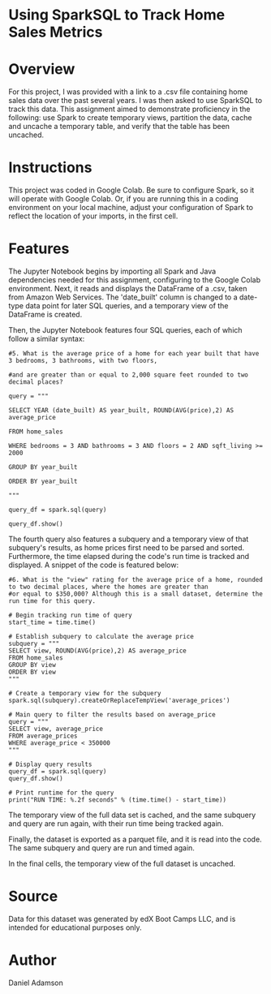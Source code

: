 # Using SparkSQL to Track Home Sales Metrics

# Overview 

For this project, I was provided with a link to a .csv file containing home sales data over the past several years. I was then asked to use SparkSQL to track this data. This assignment aimed to demonstrate proficiency in the following: use Spark to create temporary views, partition the data, cache and uncache a temporary table, and verify that the table has been uncached.

# Instructions

This project was coded in Google Colab. Be sure to configure Spark, so it will operate with Google Colab. Or, if you are running this in a coding environment on your local machine, adjust your configuration of Spark to reflect the location of your imports, in the first cell.

# Features

The Jupyter Notebook begins by importing all Spark and Java dependencies needed for this assignment, configuring to the Google Colab environment. 
Next, it reads and displays the DataFrame of a .csv, taken from Amazon Web Services. 
The 'date_built' column is changed to a date-type data point for later SQL queries, and a temporary view of the DataFrame is created.

Then, the Jupyter Notebook features four SQL queries, each of which follow a similar syntax:

    #5. What is the average price of a home for each year built that have 3 bedrooms, 3 bathrooms, with two floors,
    
    #and are greater than or equal to 2,000 square feet rounded to two decimal places?
    
    query = """
    
    SELECT YEAR (date_built) AS year_built, ROUND(AVG(price),2) AS average_price
    
    FROM home_sales
    
    WHERE bedrooms = 3 AND bathrooms = 3 AND floors = 2 AND sqft_living >= 2000
    
    GROUP BY year_built
    
    ORDER BY year_built
    
    """
    
    query_df = spark.sql(query)
    
    query_df.show()


The fourth query also features a subquery and a temporary view of that subquery's results, as home prices first need to be parsed and sorted. Furthermore, the time elapsed during the code's run time is tracked and displayed. A snippet of the code is featured below:

    #6. What is the "view" rating for the average price of a home, rounded to two decimal places, where the homes are greater than
    #or equal to $350,000? Although this is a small dataset, determine the run time for this query.
    
    # Begin tracking run time of query
    start_time = time.time()
    
    # Establish subquery to calculate the average price
    subquery = """
    SELECT view, ROUND(AVG(price),2) AS average_price
    FROM home_sales
    GROUP BY view
    ORDER BY view
    """
    
    # Create a temporary view for the subquery
    spark.sql(subquery).createOrReplaceTempView('average_prices')
    
    # Main query to filter the results based on average_price
    query = """
    SELECT view, average_price
    FROM average_prices
    WHERE average_price < 350000
    """
    
    # Display query results
    query_df = spark.sql(query)
    query_df.show()
    
    # Print runtime for the query
    print("RUN TIME: %.2f seconds" % (time.time() - start_time))

The temporary view of the full data set is cached, and the same subquery and query are run again, with their run time being tracked again. 

Finally, the dataset is exported as a parquet file, and it is read into the code. The same subquery and query are run and timed again. 

In the final cells, the temporary view of the full dataset is uncached.

# Source

Data for this dataset was generated by edX Boot Camps LLC, and is intended for educational purposes only.

# Author

Daniel Adamson
